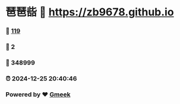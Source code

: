 # 琶琶啙 :link: https://zb9678.github.io 
### :page_facing_up: [119](https://zb9678.github.io/tag.html) 
### :speech_balloon: 2 
### :hibiscus: 348999 
### :alarm_clock: 2024-12-25 20:40:46 
### Powered by :heart: [Gmeek](https://github.com/Meekdai/Gmeek)

